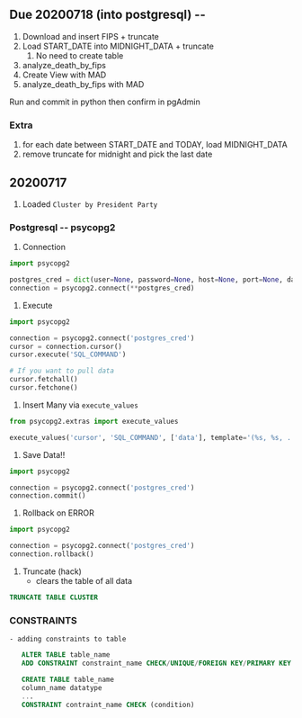 

## Due 20200718 (into postgresql) -- 
 1. Download and insert FIPS + truncate
 1. Load START_DATE into MIDNIGHT_DATA + truncate
    1. No need to create table
 1. analyze_death_by_fips
 1. Create View with MAD
 1. analyze_death_by_fips with MAD
 
 Run and commit in python then confirm in pgAdmin
 
### Extra
 1. for each date between START_DATE and TODAY, load MIDNIGHT_DATA
 1. remove truncate for midnight and pick the last date
 

## 20200717
 1. Loaded `Cluster by President Party`

### Postgresql -- psycopg2
 1. Connection
 ```python
import psycopg2

postgres_cred = dict(user=None, password=None, host=None, port=None, database=None)
connection = psycopg2.connect(**postgres_cred)
```
 1. Execute
```python
import psycopg2

connection = psycopg2.connect('postgres_cred')
cursor = connection.cursor()
cursor.execute('SQL_COMMAND')

# If you want to pull data
cursor.fetchall()
cursor.fetchone()
```
 1. Insert Many via `execute_values`
 ```python
from psycopg2.extras import execute_values

execute_values('cursor', 'SQL_COMMAND', ['data'], template='(%s, %s, ...)')
```
 1. Save Data!!
 ```python
import psycopg2

connection = psycopg2.connect('postgres_cred')
connection.commit()
```
 1. Rollback on ERROR
 ```python
import psycopg2

connection = psycopg2.connect('postgres_cred')
connection.rollback()
```
 1. Truncate (hack)
    - clears the table of all data
 ```sql
 TRUNCATE TABLE CLUSTER 
```

### CONSTRAINTS
    - adding constraints to table
 ```sql
    ALTER TABLE table_name
    ADD CONSTRAINT constraint_name CHECK/UNIQUE/FOREIGN KEY/PRIMARY KEY (condition)
 ```

 ```sql
    CREATE TABLE table_name 
    column_name datatype 
    ...
    CONSTRAINT contraint_name CHECK (condition)
 ```
